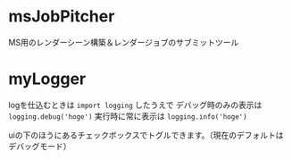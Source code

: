 # msJobPitcher
MS用のレンダーシーン構築＆レンダージョブのサブミットツール


# myLogger
logを仕込むときは `import logging` したうえで
デバッグ時のみの表示は `logging.debug('hoge')`
実行時に常に表示は `logging.info('hoge')`

uiの下のほうにあるチェックボックスでトグルできます。（現在のデフォルトはデバッグモード）